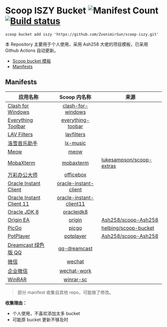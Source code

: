 # Scoop ISZY Bucket ![Manifest Count](https://img.shields.io/badge/manifests-19-brightgreen?style=flat) [![Build status](https://img.shields.io/appveyor/ci/zvonimirsun/scoop-iszy/master?style=flat&logo=appveyor)](https://ci.appveyor.com/project/ZvonimirSun/scoop-iszy)

`scoop bucket add iszy 'https://github.com/ZvonimirSun/scoop-iszy.git'`

本 Repository 主要用于个人使用，采用 Ash258 大佬的项目模板，已采用 Github Actions 自动更新。

- [Scoop bucket 模板](https://github.com/Ash258/GenericBucket)
- [Manifests](#manifests)

## Manifests

| 应用名称                                                                                     |                           Scoop 内名称                           | 来源                                                                    |
| -------------------------------------------------------------------------------------------- | :--------------------------------------------------------------: | ----------------------------------------------------------------------- |
| [Clash for Windows](https://github.com/Fndroid/clash_for_windows_pkg)                        |       [clash-for-windows](./bucket/clash-for-windows.json)       |                                                                         |
| [Everything Toolbar](https://github.com/stnkl/EverythingToolbar)                             |      [everything-toobar](./bucket/everything-toolbar.json)       |                                                                         |
| [LAV Filters](https://github.com/Nevcairiel/LAVFilters)                                      |              [lavfilters](./bucket/lavfilters.json)              |                                                                         |
| [洛雪音乐助手](https://github.com/lyswhut/lx-music-desktop)                                  |                [lx-music](./bucket/lx-music.json)                |                                                                         |
| [Meow](https://github.com/ZvonimirSun/MEOW)                                                  |                    [meow](./bucket/meow.json)                    |                                                                         |
| [MobaXterm](https://mobaxterm.mobatek.net/)                                                  |               [mobaxterm](./bucket/mobaxterm.json)               | [lukesampson/scoop-extras](https://github.com/lukesampson/scoop-extras) |
| [万彩办公大师](http://www.wofficebox.com/)                                                   |               [officebox](./bucket/officebox.json)               |                                                                         |
| [Oracle Instant Client](https://www.oracle.com/database/technologies/instant-client.html)    |   [oracle-instant-client](./bucket/oracle-instant-client.json)   |                                                                         |
| [Oracle Instant Client 11](https://www.oracle.com/database/technologies/instant-client.html) | [oracle-instant-client11](./bucket/oracle-instant-client11.json) |                                                                         |
| [Oracle JDK 8](https://www.oracle.com/technetwork/java/javase/overview/index.html)           |              [oraclejdk8](./bucket/oraclejdk8.json)              |                                                                         |
| [Origin EA](https://www.origin.com/)                                                         |                  [origin](./bucket/origin.json)                  | [Ash258/scoop-Ash258](https://github.com/Ash258/scoop-Ash258)           |
| [PicGo](https://github.com/Molunerfinn/PicGo)                                                |                   [picgo](./bucket/picgo.json)                   | [helbing/scoop-bucket](https://github.com/helbing/scoop-bucket)         |
| [PotPlayer](https://potplayer.daum.net)                                                      |               [potplayer](./bucket/potplayer.json)               | [Ash258/scoop-Ash258](https://github.com/Ash258/scoop-Ash258)           |
| [Dreamcast 绿色版 QQ](http://dreamcast2.ys168.com/)                                          |            [qq-dreamcast](./bucket/qq-dreamcast.json)            |                                                                         |
| [微信](https://pc.weixin.qq.com/)                                                            |                  [wechat](./bucket/wechat.json)                  |                                                                         |
| [企业微信](https://work.weixin.qq.com/)                                                      |             [wechat-work](./bucket/wechat-work.json)             |                                                                         |
| [WinRAR](https://www.win-rar.com/)                                                           |               [winrar-sc](./bucket/winrar-sc.json)               |                                                                         |

> 部分 manifest 收集自其他 repo，可能做了修改。

**收集理由：**

- 个人使用，不喜欢添加太多 bucket
- 可能原 bucket 更新不够及时
